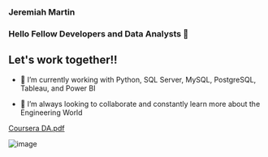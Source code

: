 ### Jeremiah Martin 

### Hello Fellow Developers and Data Analysts 👋

## Let's work together!!


- 🔭 I’m currently working with Python, SQL Server, MySQL, PostgreSQL, Tableau, and Power BI 

- 👯 I’m always looking to collaborate and constantly learn more about the Engineering World




 [Coursera DA.pdf](https://github.com/user-attachments/files/21381654/Coursera.DA.pdf)


![image](https://user-images.githubusercontent.com/86543368/193711164-7d32bac8-9839-4888-be4b-e67bd6ed7053.png)

